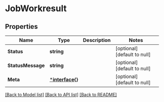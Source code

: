# JobWorkresult

## Properties
Name | Type | Description | Notes
------------ | ------------- | ------------- | -------------
**Status** | **string** |  | [optional] [default to null]
**StatusMessage** | **string** |  | [optional] [default to null]
**Meta** | [***interface{}**](interface{}.md) |  | [optional] [default to null]

[[Back to Model list]](../README.md#documentation-for-models) [[Back to API list]](../README.md#documentation-for-api-endpoints) [[Back to README]](../README.md)


